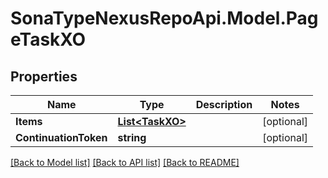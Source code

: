 # SonaTypeNexusRepoApi.Model.PageTaskXO
## Properties

Name | Type | Description | Notes
------------ | ------------- | ------------- | -------------
**Items** | [**List&lt;TaskXO&gt;**](TaskXO.md) |  | [optional] 
**ContinuationToken** | **string** |  | [optional] 

[[Back to Model list]](../README.md#documentation-for-models) [[Back to API list]](../README.md#documentation-for-api-endpoints) [[Back to README]](../README.md)

